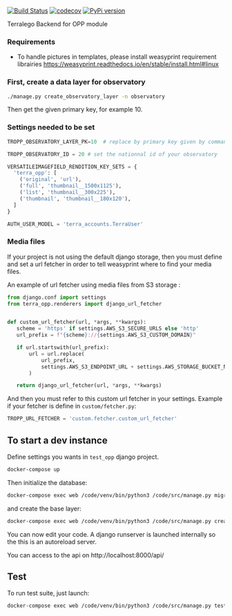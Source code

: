 [![Build Status](https://travis-ci.org/Terralego/terra-opp.svg?branch=master)](https://travis-ci.org/Terralego/terra-opp)
[![codecov](https://codecov.io/gh/Terralego/terra-opp/branch/master/graph/badge.svg)](https://codecov.io/gh/Terralego/terra-opp)
[![PyPi version](https://pypip.in/v/terra-opp/badge.png)](https://pypi.org/project/terra-opp/)

Terralego Backend for OPP module

### Requirements

* To handle pictures in templates, please install weasyprint requirement librairies
https://weasyprint.readthedocs.io/en/stable/install.html#linux

### First, create a data layer for observatory

```bash
./manage.py create_observatory_layer -n observatory
```

Then get the given primary key, for example 10.

### Settings needed to be set

```python
TROPP_OBSERVATORY_LAYER_PK=10  # replace by primary key given by command

TROPP_OBSERVATORY_ID = 20 # set the nationnal id of your observatory

VERSATILEIMAGEFIELD_RENDITION_KEY_SETS = {
  'terra_opp': [
    ('original', 'url'),
    ('full', 'thumbnail__1500x1125'),
    ('list', 'thumbnail__300x225'),
    ('thumbnail', 'thumbnail__180x120'),
  ]
}

AUTH_USER_MODEL = 'terra_accounts.TerraUser'
```

### Media files

If your project is not using the default django storage, then you must define and set a url fetcher in order to tell weasyprint where to find your media files.

An example of url fetcher using media files from S3 storage :

 ```python
from django.conf import settings
from terra_opp.renderers import django_url_fetcher


def custom_url_fetcher(url, *args, **kwargs):
    scheme = 'https' if settings.AWS_S3_SECURE_URLS else 'http'
    url_prefix = f"{scheme}://{settings.AWS_S3_CUSTOM_DOMAIN}"

    if url.startswith(url_prefix):
        url = url.replace(
            url_prefix,
            settings.AWS_S3_ENDPOINT_URL + settings.AWS_STORAGE_BUCKET_NAME
        )

    return django_url_fetcher(url, *args, **kwargs)
```

And then you must refer to this custom url fetcher in your settings. Example if your fetcher is define in `custom/fetcher.py`:
```python
TROPP_URL_FETCHER = 'custom.fetcher.custom_url_fetcher'
```

## To start a dev instance

Define settings you wants in `test_opp` django project.

```sh
docker-compose up
```

Then initialize the database:

```sh
docker-compose exec web /code/venv/bin/python3 /code/src/manage.py migrate
```

and create the base layer:

```sh
docker-compose exec web /code/venv/bin/python3 /code/src/manage.py create_observatory_layer -n observatory
```

You can now edit your code. A django runserver is launched internally so the
this is an autoreload server.

You can access to the api on http://localhost:8000/api/

## Test

To run test suite, just launch:

```sh
docker-compose exec web /code/venv/bin/python3 /code/src/manage.py test
```
